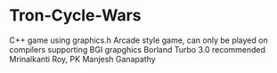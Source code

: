 # Tron-Cycle-Wars
C++ game using graphics.h
Arcade style game, can only be played on compilers supporting BGI grapghics
Borland Turbo 3.0 recommended
Mrinalkanti Roy, PK Manjesh Ganapathy
